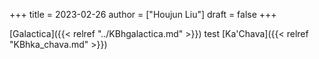 +++
title = 2023-02-26
author = ["Houjun Liu"]
draft = false
+++

[Galactica]({{< relref "../KBhgalactica.md" >}}) test [Ka'Chava]({{< relref "KBhka_chava.md" >}})
